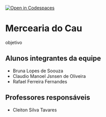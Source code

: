 [![Open in Codespaces](https://classroom.github.com/assets/launch-codespace-f4981d0f882b2a3f0472912d15f9806d57e124e0fc890972558857b51b24a6f9.svg)](https://classroom.github.com/open-in-codespaces?assignment_repo_id=10064450)
# Mercearia do Cau
objetivo

## Alunos integrantes da equipe

* Bruna Lopes de Soouza
* Claudio Manoel Jsnsen de Oliveira
* Rafael Ferreira Fernandes

## Professores responsáveis

* Cleiton Silva Tavares


